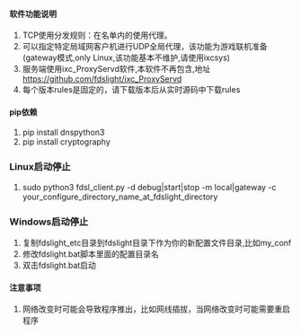 #### **软件功能说明**
1. TCP使用分发规则：在名单内的使用代理。
2. 可以指定特定局域网客户机进行UDP全局代理，该功能为游戏联机准备(gateway模式,only Linux,该功能基本不维护,请使用ixcsys)
3. 服务端使用ixc_ProxyServd软件,本软件不再包含,地址 https://github.com/fdslight/ixc_ProxyServd
4. 每个版本rules是固定的，请下载版本后从实时源码中下载rules

#### **pip依赖**
1. pip install dnspython3
2. pip install cryptography

### **Linux启动停止**
1. sudo python3 fdsl_client.py -d debug|start|stop -m local|gateway -c your_configure_directory_name_at_fdslight_directory

### **Windows启动停止**
1. 复制fdslight_etc目录到fdslight目录下作为你的新配置文件目录,比如my_conf
2. 修改fdslight.bat脚本里面的配置目录名
3. 双击fdslight.bat启动

#### **注意事项**
1. 网络改变时可能会导致程序推出，比如网线插拔，当网络改变时可能需要重启程序